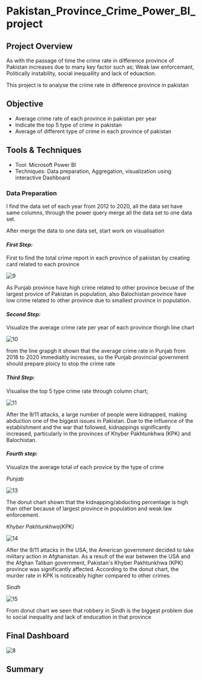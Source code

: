 # Pakistan_Province_Crime_Power_BI_project

## Project Overview
As with the passage of time the crime rate in difference province of Pakistan increases due to many key factor such as; Weak law enforcemant, Politically instability, social inequallity and lack of eduaction.

This project is to analyse the crime rate in difference province in pakistan

## Objective
 * Average crime rate of each province in pakistan per year
 * Indicate the top 5 type of crime in pakistan
 * Average of different type of crime  in each province of pakistan

## Tools & Techniques
 * Tool: Microsoft Power BI
 * Techniques: Data preparation, Aggregation, visualization using interactive Dashboard


### Data Preparation

I find the data set of each year from 2012 to 2020, all the data set have same columns, through the power query merge all the data set to one data set.

After merge the data to one data set, start work on visualisation

#### *First Step:*

First to find the total crime report in each province of pakistan by creating card related to each province

![9](https://github.com/user-attachments/assets/9593b429-da26-431a-b1e7-62c152f9a90f)

As Punjab province have high crime related to other province becuse of the largest provice of Pakistan in population, also Balochistan province have low crime related to other province due to smallest province in population.

#### *Second Step:*

Visualize the average crime rate per year of each province thorgh line chart

![10](https://github.com/user-attachments/assets/4365fb84-79ab-4686-bc84-d1856846e2e9)

from the line grapgh it shown that the average crime rate in Punjab from 2018 to 2020 immedialtly increases, so the Punjab provincial government should prepare ploicy to stop the crime rate 

#### *Third Step:*

Visualise the top 5 type crime rate through column chart;

![11](https://github.com/user-attachments/assets/664dbff1-6870-4293-a1a9-966a5fe7d754)

After the 9/11 attacks, a large number of people were kidnapped, making abduction one of the biggest issues in Pakistan. Due to the influence of the establishment and the war that followed, kidnappings significantly increased, particularly in the provinces of Khyber Pakhtunkhwa (KPK) and Balochistan.

#### *Fourth step:*

Visualize the average total of each provice by the type of crime 

 *Punjab*
 
![13](https://github.com/user-attachments/assets/45eee120-2947-4333-9944-ca48112ee7a6)

The donut chart shown that the kidnapping/abducting percentage is high than other because of largest province in population and weak law enforcement.

*Khyber Pakhtunkhwa(KPK)*

![14](https://github.com/user-attachments/assets/a3e3be09-41f6-46fb-9b2d-42b1fbc1c2bf)

After the 9/11 attacks in the USA, the American government decided to take military action in Afghanistan. As a result of the war between the USA and the Afghan Taliban government, Pakistan's Khyber Pakhtunkhwa (KPK) province was significantly affected. According to the donut chart, the murder rate in KPK is noticeably higher compared to other crimes.

*Sindh*

![15](https://github.com/user-attachments/assets/6a9204b1-b8de-46c5-9cb9-d33dd194e75c)

From donut chart we seen that robbery in Sindh is the biggest problem due to social inequality and lack of enducation in that province


## Final Dashboard

![8](https://github.com/user-attachments/assets/06bbfd95-87ae-4522-b46f-80971b9b3530)


## Summary

